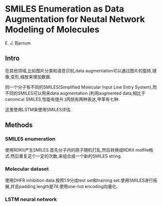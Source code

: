 # SMILES Enumeration as Data Augmentation for Neutal Network Modeling of Molecules

E. J. Bjerrum

## Intro

在其他领域,比如图片分类和语音识别,data augmentation可以通过图片的旋转,镜像,变形,缩放来增加数据.

同一个分子有不同的SMILES(Simplified Molecular Input Line Entry System),而不同的SMILES可以用来data augmentation.(利用augmented data,相比于canonical SMILES,性能有提升.)丙烷有两种表达,甲苯有七种.

这里使用LSTM来使用SMILES评估.

## Methods

### SMILES enumeration

使用RDKit产生SMILES.首先分子内的原子随机打乱,然后转换成RDKit molfile格式.然后重复这个一定的次数,来组合成一个新的SMILES string.

### Molecular dataset

使用DHFR inhibition data.按照1:9分成test set和training set.使用SMILES进行拓展,并且padding length是74.使用one-hot encoding向量化.

### LSTM neural network
